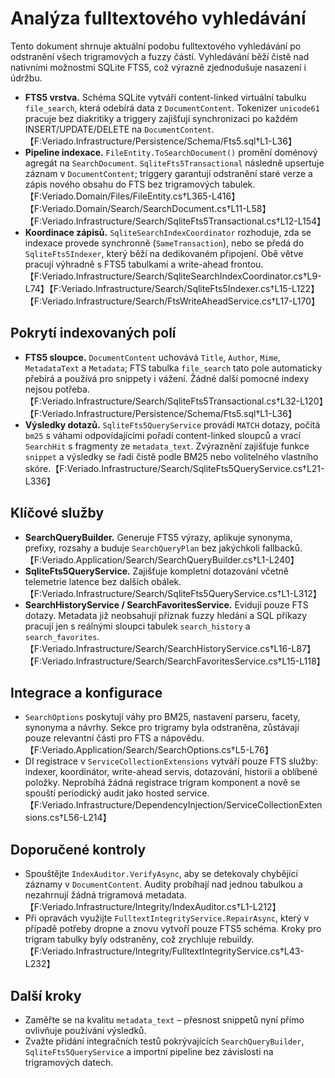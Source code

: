 # Analýza fulltextového vyhledávání

Tento dokument shrnuje aktuální podobu fulltextového vyhledávání po odstranění všech trigramových a fuzzy částí. Vyhledávání běží čistě nad nativními možnostmi SQLite FTS5, což výrazně zjednodušuje nasazení i údržbu.

- **FTS5 vrstva.** Schéma SQLite vytváří content-linked virtuální tabulku `file_search`, která odebírá data z `DocumentContent`. Tokenizer `unicode61` pracuje bez diakritiky a triggery zajišťují synchronizaci po každém INSERT/UPDATE/DELETE na `DocumentContent`.【F:Veriado.Infrastructure/Persistence/Schema/Fts5.sql†L1-L36】
- **Pipeline indexace.** `FileEntity.ToSearchDocument()` promění doménový agregát na `SearchDocument`. `SqliteFts5Transactional` následně upsertuje záznam v `DocumentContent`; triggery garantují odstranění staré verze a zápis nového obsahu do FTS bez trigramových tabulek.【F:Veriado.Domain/Files/FileEntity.cs†L365-L416】【F:Veriado.Domain/Search/SearchDocument.cs†L11-L58】【F:Veriado.Infrastructure/Search/SqliteFts5Transactional.cs†L12-L154】
- **Koordinace zápisů.** `SqliteSearchIndexCoordinator` rozhoduje, zda se indexace provede synchronně (`SameTransaction`), nebo se předá do `SqliteFts5Indexer`, který běží na dedikovaném připojení. Obě větve pracují výhradně s FTS5 tabulkami a write-ahead frontou.【F:Veriado.Infrastructure/Search/SqliteSearchIndexCoordinator.cs†L9-L74】【F:Veriado.Infrastructure/Search/SqliteFts5Indexer.cs†L15-L122】【F:Veriado.Infrastructure/Search/FtsWriteAheadService.cs†L17-L170】

## Pokrytí indexovaných polí
- **FTS5 sloupce.** `DocumentContent` uchovává `Title`, `Author`, `Mime`, `MetadataText` a `Metadata`; FTS tabulka `file_search` tato pole automaticky přebírá a používá pro snippety i vážení. Žádné další pomocné indexy nejsou potřeba.【F:Veriado.Infrastructure/Search/SqliteFts5Transactional.cs†L32-L120】【F:Veriado.Infrastructure/Persistence/Schema/Fts5.sql†L1-L36】
- **Výsledky dotazů.** `SqliteFts5QueryService` provádí `MATCH` dotazy, počítá `bm25` s váhami odpovídajícími pořadí content-linked sloupců a vrací `SearchHit` s fragmenty ze `metadata_text`. Zvýraznění zajišťuje funkce `snippet` a výsledky se řadí čistě podle BM25 nebo volitelného vlastního skóre.【F:Veriado.Infrastructure/Search/SqliteFts5QueryService.cs†L21-L336】

## Klíčové služby
- **SearchQueryBuilder.** Generuje FTS5 výrazy, aplikuje synonyma, prefixy, rozsahy a buduje `SearchQueryPlan` bez jakýchkoli fallbacků.【F:Veriado.Application/Search/SearchQueryBuilder.cs†L1-L240】
- **SqliteFts5QueryService.** Zajišťuje kompletní dotazování včetně telemetrie latence bez dalších obálek.【F:Veriado.Infrastructure/Search/SqliteFts5QueryService.cs†L1-L312】
- **SearchHistoryService / SearchFavoritesService.** Evidují pouze FTS dotazy. Metadata již neobsahují příznak fuzzy hledání a SQL příkazy pracují jen s reálnými sloupci tabulek `search_history` a `search_favorites`.【F:Veriado.Infrastructure/Search/SearchHistoryService.cs†L16-L87】【F:Veriado.Infrastructure/Search/SearchFavoritesService.cs†L15-L118】

## Integrace a konfigurace
- `SearchOptions` poskytují váhy pro BM25, nastavení parseru, facety, synonyma a návrhy. Sekce pro trigramy byla odstraněna, zůstávají pouze relevantní části pro FTS a nápovědu.【F:Veriado.Application/Search/SearchOptions.cs†L5-L76】
- DI registrace v `ServiceCollectionExtensions` vytváří pouze FTS služby: indexer, koordinátor, write-ahead servis, dotazování, historii a oblíbené položky. Neprobíhá žádná registrace trigram komponent a nově se spouští periodický audit jako hosted service.【F:Veriado.Infrastructure/DependencyInjection/ServiceCollectionExtensions.cs†L56-L214】

## Doporučené kontroly
- Spouštějte `IndexAuditor.VerifyAsync`, aby se detekovaly chybějící záznamy v `DocumentContent`. Audity probíhají nad jednou tabulkou a nezahrnují žádná trigramová metadata.【F:Veriado.Infrastructure/Integrity/IndexAuditor.cs†L1-L212】
- Při opravách využijte `FulltextIntegrityService.RepairAsync`, který v případě potřeby dropne a znovu vytvoří pouze FTS5 schéma. Kroky pro trigram tabulky byly odstraněny, což zrychluje rebuildy.【F:Veriado.Infrastructure/Integrity/FulltextIntegrityService.cs†L43-L232】

## Další kroky
- Zaměřte se na kvalitu `metadata_text` – přesnost snippetů nyní přímo ovlivňuje používání výsledků.
- Zvažte přidání integračních testů pokrývajících `SearchQueryBuilder`, `SqliteFts5QueryService` a importní pipeline bez závislosti na trigramových datech.
